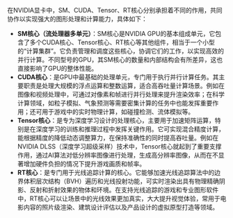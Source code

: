 在NVIDIA显卡中，SM、CUDA、Tensor、RT核心分别承担着不同的作用，共同协作以实现强大的图形处理和计算能力，具体如下：
- **SM核心（流处理器多单元）**：SM核心是NVIDIA GPU的基本组成单元，它包含了多个CUDA核心、Tensor核心、RT核心等其他组件，相当于一个小型的“计算集群”。它负责管理和调度这些核心，协调它们的工作，以实现高效的并行计算。不同型号的GPU，其SM核心的数量和内部结构会有所差异，这也直接影响了GPU的整体性能。
- **CUDA核心**：是GPU中最基础的处理单元，专门用于执行并行计算任务。其主要职责是处理大规模的浮点运算和整数运算，适合高吞吐量计算场景。例如在图像和视频处理中，可通过对像素和帧进行并行处理来提升渲染效率；在科学计算领域，如粒子模拟、气象预测等需要密集计算的任务中也能发挥重要作用；还可用于游戏中的实时物理计算，如碰撞检测、流体模拟等。
- **Tensor核心**：是专为深度学习设计的处理核心，主要用于加速矩阵运算，特别是在深度学习的训练和推理过程中发挥关键作用。它可实现混合精度计算，能根据精度的降低动态调整算力，在保持准确性的同时提高吞吐量。例如在NVIDIA DLSS（深度学习超级采样）技术中，Tensor核心就起到了重要支撑作用，通过AI算法对低分辨率图像进行处理，生成高分辨率图像，从而在不显著增加硬件负担的情况下提升游戏画质和帧率。
- **RT核心**：是专门用于光线追踪计算的核心。它能够加速光线追踪算法中的边界体积层次结构（BVH）遍历和光线投射功能，可实时渲染出具有物理精确阴影、反射和折射效果的物体和环境。在支持光线追踪的游戏和专业图形软件中，RT核心可以让场景中的光线效果更加真实，大大提升视觉体验，常用于电影内容的照片级渲染、建筑设计评估以及产品设计的虚拟原型打造等领域。